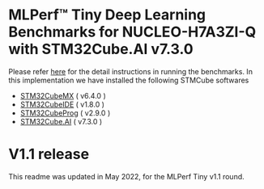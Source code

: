 # MLPerf™ Tiny Deep Learning Benchmarks for NUCLEO-H7A3ZI-Q with STM32Cube.AI v7.3.0
Please refer [here](https://github.com/mlcommons/tiny_results_v1.0/blob/main/closed/STMicroelectronics/code/README.md) for the detail instructions in running the benchmarks.
In this implementation we have installed the following STMCube softwares

- [STM32CubeMX](https://www.st.com/en/development-tools/stm32cubemx.html)   ( v6.4.0 )
- [STM32CubeIDE](https://www.st.com/en/development-tools/stm32cubeide.html)  ( v1.8.0 )
- [STM32CubeProg](https://www.st.com/en/development-tools/stm32cubeprog.html) ( v2.9.0 )
- [STM32Cube.AI](https://www.st.com/en/embedded-software/x-cube-ai.html) ( v7.3.0 )

# V1.1 release
This readme was updated in May 2022, for the MLPerf Tiny v1.1 round.
